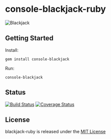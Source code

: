 # console-blackjack-ruby

![Blackjack](https://raw.githubusercontent.com/gdonald/console-blackjack-ruby/master/bj.png)

## Getting Started

Install:

    gem install console-blackjack

Run:

    console-blackjack

## Status

[![Build Status](https://travis-ci.org/gdonald/console-blackjack-ruby.svg?branch=master)](https://travis-ci.org/gdonald/console-blackjack-ruby)
[![Coverage Status](https://coveralls.io/repos/github/gdonald/console-blackjack-ruby/badge.svg?branch=master)](https://coveralls.io/github/gdonald/console-blackjack-ruby?branch=master)

## License

blackjack-ruby is released under the [MIT License](http://www.opensource.org/licenses/MIT)
